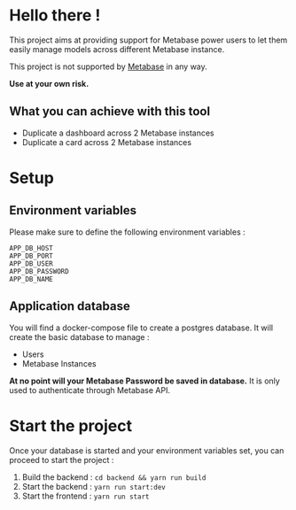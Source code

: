 # Hello there !
This project aims at providing support for Metabase power users to let them easily manage models across different Metabase instance.

This project is not supported by [Metabase](https://github.com/metabase) in any way.

**Use at your own risk.**

## What you can achieve with this tool
- Duplicate a dashboard across 2 Metabase instances
- Duplicate a card across 2 Metabase instances



# Setup
## Environment variables

Please make sure to define the following environment variables : 
```
APP_DB_HOST
APP_DB_PORT
APP_DB_USER
APP_DB_PASSWORD
APP_DB_NAME
```

## Application database
You will find a docker-compose file to create a postgres database. It will create the basic database to manage :
- Users 
- Metabase Instances

**At no point will your Metabase Password be saved in database.** It is only used to authenticate through Metabase API.

# Start the project
Once your database is started and your environment variables set, you can proceed to start the project :

1. Build the backend : `cd backend && yarn run build`
2. Start the backend : `yarn run start:dev`
3. Start the frontend : `yarn run start`